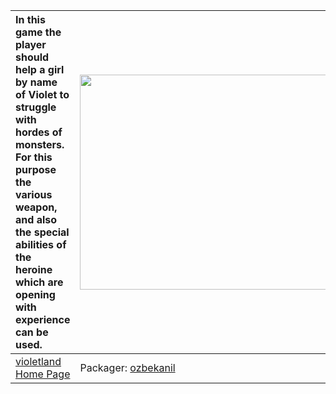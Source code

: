 | In this game the player should help a girl by name of Violet to struggle with hordes of monsters. For this purpose the various weapon, and also the special abilities of the heroine which are opening with experience can be used. | <a href='http://www.youtube.com/watch?feature=player_embedded&v=l46L6dbwL0c' target='_blank'><img src='http://img.youtube.com/vi/l46L6dbwL0c/0.jpg' width='425' height=344 /></a> |
|:------------------------------------------------------------------------------------------------------------------------------------------------------------------------------------------------------------------------------------|:----------------------------------------------------------------------------------------------------------------------------------------------------------------------------------|
| [violetland Home Page](http://code.google.com/p/violetland/) | Packager: [ozbekanil](ozbekanil.md) |